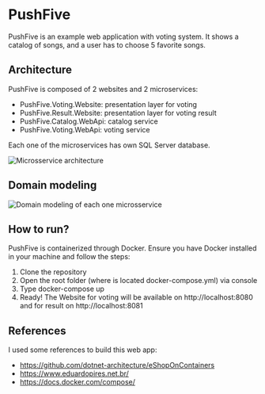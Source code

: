 # PushFive

PushFive is an example web application with voting system. It shows a catalog of songs, and a user has to choose 5 favorite songs.

## Architecture

PushFive is composed of 2 websites and 2 microservices:

- PushFive.Voting.Website: presentation layer for voting
- PushFive.Result.Website: presentation layer for voting result
- PushFive.Catalog.WebApi: catalog service
- PushFive.Voting.WebApi: voting service

Each one of the microservices has own SQL Server database.

![Microsservice architecture](https://imagizer.imageshack.com/img922/8066/Y0VNMn.png)

## Domain modeling

![Domain modeling of each one microsservice](https://imagizer.imageshack.com/img921/662/ylagTi.png)

## How to run?

PushFive is containerized through Docker. Ensure you have Docker installed in your machine and follow the steps:

1. Clone the repository
1. Open the root folder (where is located docker-compose.yml) via console 
1. Type docker-compose up
1. Ready! The Website for voting will be available on http://localhost:8080 and for result on http://localhost:8081

## References
I used some references to build this web app:

- https://github.com/dotnet-architecture/eShopOnContainers
- https://www.eduardopires.net.br/
- https://docs.docker.com/compose/
